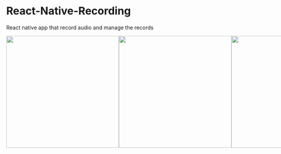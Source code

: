 # React-Native-Recording
React native app that record audio and manage the records

<div style="display:flex;">
  <img src="https://github.com/Alexaltrex/React-Native-Recording/assets/56224288/729c8a9c-b09a-4447-9eda-b79f428550c8" height="300">
  <img src="https://github.com/Alexaltrex/React-Native-Recording/assets/56224288/096d765c-71a9-426e-b37a-cfb03293cfad" height="300">
  <img src="https://github.com/Alexaltrex/React-Native-Recording/assets/56224288/1fbe953d-8732-4628-99c2-a8e09a75620e" height="300">
  <img src="https://github.com/Alexaltrex/React-Native-Recording/assets/56224288/8fe8f1ad-ec69-4a6d-8140-0502db1c6350" height="300">
  <img src="https://github.com/Alexaltrex/React-Native-Recording/assets/56224288/5d5af59a-e45a-4df1-bda8-2bfb015740f1" height="300">
</div>
